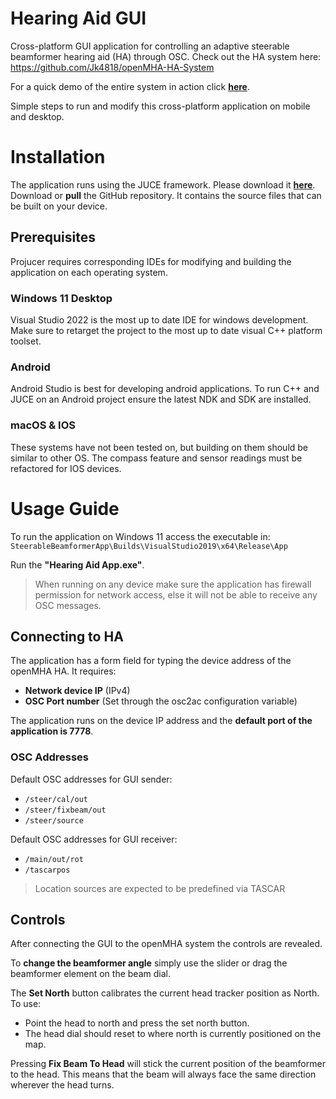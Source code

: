 ﻿# Hearing Aid GUI

Cross-platform GUI application for controlling an adaptive steerable beamformer hearing aid (HA) through OSC.
Check out the HA system here: https://github.com/Jk4818/openMHA-HA-System

For a quick demo of the entire system in action click **[here](https://youtu.be/tEZiaqk7CAc)**.

Simple steps to run and modify this cross-platform application on mobile and desktop.


# Installation

The application runs using the JUCE framework. Please download it **[here](https://juce.com/get-juce)**.
Download or  **pull** the GitHub repository. It contains the source files that can be built on your device.

## Prerequisites
Projucer requires corresponding IDEs for modifying and building the application on each operating system.

### Windows 11 Desktop
Visual Studio 2022 is the most up to date IDE for windows development.  Make sure to retarget the project to the most up to date visual C++ platform toolset.

### Android
Android Studio is best for developing android applications. To run C++ and JUCE on an Android project ensure the latest NDK and SDK are installed.

### macOS & IOS
These systems have not been tested on, but building on them should be similar to other OS. The compass feature and sensor readings must be refactored for IOS devices.



# Usage Guide

To run the application on Windows 11 access the executable in: `SteerableBeamformerApp\Builds\VisualStudio2019\x64\Release\App`

Run the **"Hearing Aid App.exe"**.

> When running on any device make sure the application has firewall permission for network access, else it will not be able to receive any OSC messages.


## Connecting to HA

The application has a form field for typing the device address of the openMHA HA. It requires:

 - **Network device IP** (IPv4)
 - **OSC Port number** (Set through the osc2ac configuration variable)

The application runs on the device IP address and the **default port of the application is 7778**.

### OSC Addresses
Default OSC addresses for GUI sender:

 - `/steer/cal/out`
 - `/steer/fixbeam/out`
 - `/steer/source`

Default OSC addresses for GUI receiver:

 - `/main/out/rot`
 - `/tascarpos`

> Location sources are expected to be predefined via TASCAR


## Controls
After connecting the GUI to the openMHA system the controls are revealed.

To **change the beamformer angle** simply use the slider or drag the beamformer element on the beam dial.

The **Set North** button calibrates the current head tracker position as North. To use:

 - Point the head to north and press the set north button.
 - The head dial should reset to where north is currently positioned on the map.

Pressing **Fix Beam To Head** will stick the current position of the beamformer to the head. This means that the beam will always face the same direction wherever the head turns.




